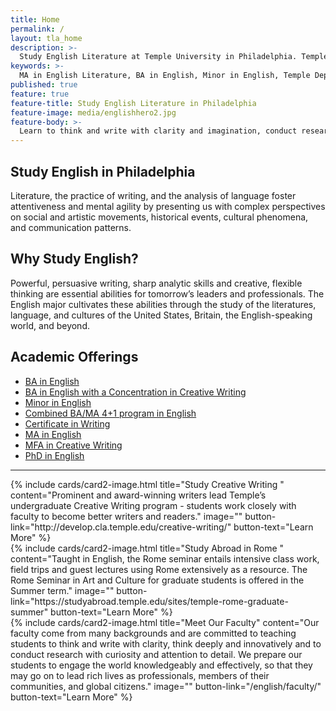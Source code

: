 ```yaml
---
title: Home
permalink: /
layout: tla_home
description: >-
  Study English Literature at Temple University in Philadelphia. Temple University offers a BA, MA and PhD in English.
keywords: >-
  MA in English Literature, BA in English, Minor in English, Temple Department of English
published: true
feature: true
feature-title: Study English Literature in Philadelphia
feature-image: media/englishhero2.jpg
feature-body: >-
  Learn to think and write with clarity and imagination, conduct research and live an innovative life. Study under outstanding faculty in a world-class city for the arts - Philadelphia.
---
```

## Study English in Philadelphia
Literature, the practice of writing, and the analysis of language foster attentiveness and mental agility by presenting us with complex perspectives on social and artistic movements, historical events, cultural phenomena, and communication patterns.
 
## Why Study English?
Powerful, persuasive writing, sharp analytic skills and creative, flexible thinking are essential abilities for tomorrow’s leaders and professionals. The English major cultivates these abilities through the study of the literatures, language, and cultures of the United States, Britain, the English-speaking world, and beyond.

## Academic Offerings
- [BA in English](http://bulletin.temple.edu/undergraduate/liberal-arts/english/ba-english/)
- [BA in English with a Concentration in Creative Writing](http://bulletin.temple.edu/undergraduate/liberal-arts/english/ba-english-creative-writing/)
- [Minor in English](http://bulletin.temple.edu/undergraduate/liberal-arts/english/minor-english/)
- [Combined BA/MA 4+1 program in English](/english/four-plus-one/)
- [Certificate in Writing](http://bulletin.temple.edu/undergraduate/liberal-arts/english/certificate-writing/)
- [MA in English](http://bulletin.temple.edu/graduate/scd/cla/english-ma/)
- [MFA in Creative Writing](http://bulletin.temple.edu/graduate/scd/cla/creative-writing-mfa/)
- [PhD in English](http://bulletin.temple.edu/graduate/scd/cla/english-phd/)

___

<div class="row row-wide">
  <div class="col m12 l4">{% include cards/card2-image.html
    title="Study Creative Writing "
    content="Prominent and award-winning writers lead Temple’s undergraduate Creative Writing program - students work closely with faculty to become better writers and readers."
    image=""
    button-link="http://develop.cla.temple.edu/creative-writing/"
    button-text="Learn More" %}
  </div>
  <div class="row row-wide">
    <div class="col m12 l4">{% include cards/card2-image.html
      title="Study Abroad in Rome "
      content="Taught in English, the Rome seminar entails intensive class work, field trips and guest lectures using Rome extensively as a resource. The Rome Seminar in Art and Culture for graduate students is offered in the Summer term."
      image=""
      button-link="https://studyabroad.temple.edu/sites/temple-rome-graduate-summer"
      button-text="Learn More" %}
    </div>
    <div class="row row-wide">
      <div class="col m12 l4">{% include cards/card2-image.html
        title="Meet Our Faculty"
        content="Our faculty come from many backgrounds and are committed to teaching students to think and write with clarity, think deeply and innovatively and to conduct research with curiosity and attention to detail. We prepare our students to engage the world knowledgeably and effectively, so that they may go on to lead rich lives as professionals, members of their communities, and global citizens."
        image=""
        button-link="/english/faculty/"
        button-text="Learn More" %}
      </div>
</div>
